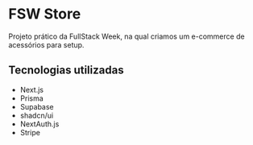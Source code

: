 # FSW Store

Projeto prático da FullStack Week, na qual criamos um e-commerce de acessórios para setup.

## Tecnologias utilizadas

- Next.js
- Prisma
- Supabase
- shadcn/ui
- NextAuth.js
- Stripe
